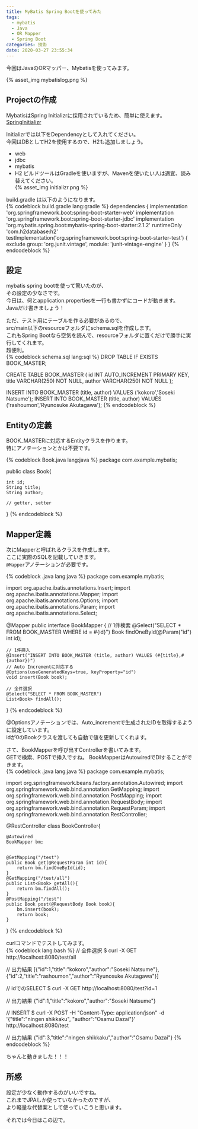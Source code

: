 ```yaml
---
title: MyBatis Spring Bootを使ってみた
tags:
  - mybatis
  - Java
  - OR Mapper
  - Spring Boot
categories: 技術
date: 2020-03-27 23:55:34
---
```


今回はJavaのORマッパー、Mybatisを使ってみます。  

{% asset_img mybatislog.png %}
<!-- more -->
## Projectの作成
MybatisはSpring Initializrに採用されているため、簡単に使えます。  
[SpringInitializr](https://start.spring.io/)

Initializrでは以下をDependencyとして入れてください。  
今回はDBとしてH2を使用するので、H2も追加しましょう。  
- web
- jdbc
- mybatis
- H2
ビルドツールはGradleを使いますが、Mavenを使いたい人は適宜、読み替えてください。  
{% asset_img initializr.png %}


build.gradle は以下のようになります。  
{% codeblock build.gradle lang:gradle %}
dependencies {
	implementation 'org.springframework.boot:spring-boot-starter-web'
	implementation 'org.springframework.boot:spring-boot-starter-jdbc'
	implementation 'org.mybatis.spring.boot:mybatis-spring-boot-starter:2.1.2'
	runtimeOnly 'com.h2database:h2'
	testImplementation('org.springframework.boot:spring-boot-starter-test') {
		exclude group: 'org.junit.vintage', module: 'junit-vintage-engine'
	}
}
{% endcodeblock %}

## 設定
mybatis spring bootを使って驚いたのが、  
その設定の少なさです。  
今日は、何とapplication.propertiesを一行も書かずにコードが動きます。  
Javaだけ書きましょう！  

ただ、テスト用にテーブルを作る必要があるので、  
src/main以下のresourceフォルダにschema.sqlを作成します。  
これもSpring Bootなら空気を読んで、resourceフォルダに置くだけで勝手に実行してくれます。  
超便利。  
{% codeblock schema.sql lang:sql %}
DROP TABLE IF EXISTS BOOK_MASTER;
  
CREATE TABLE BOOK_MASTER (
  id INT AUTO_INCREMENT PRIMARY KEY,
  title VARCHAR(250) NOT NULL,
  author VARCHAR(250) NOT NULL
);

INSERT INTO BOOK_MASTER (title, author) VALUES ('kokoro','Soseki Natsume');
INSERT INTO BOOK_MASTER (title, author) VALUES ('rashoumon','Ryunosuke Akutagawa');
{% endcodeblock %}

## Entityの定義
BOOK_MASTERに対応するEntityクラスを作ります。  
特にアノテーションとかは不要です。  

{% codeblock Book.java lang:java %}
package com.example.mybatis;

public class Book{

	int id;
	String title;
	String author;

	// getter, setter
}
{% endcodeblock %}

## Mapper定義
次にMapperと呼ばれるクラスを作成します。  
ここに実際のSQLを記載していきます。  
`@Mapper`アノテーションが必要です。  

{% codeblock .java lang:java %}
package com.example.mybatis;

import org.apache.ibatis.annotations.Insert;
import org.apache.ibatis.annotations.Mapper;
import org.apache.ibatis.annotations.Options;
import org.apache.ibatis.annotations.Param;
import org.apache.ibatis.annotations.Select;

@Mapper
public interface BookMapper {
	// 1件検索
    @Select("SELECT * FROM BOOK_MASTER WHERE id = #{id}")
	Book findOneById(@Param("id") int id);
	
	// 1件挿入
	@Insert("INSERT INTO BOOK_MASTER (title, author) VALUES (#{title},#{author})")
	// Auto Incrementに対応する
	@Options(useGeneratedKeys=true, keyProperty="id")
	void insert(Book book);

	// 全件選択
    @Select("SELECT * FROM BOOK_MASTER")
	List<Book> findAll();

}
{% endcodeblock %}

@Optionsアノテーションでは、Auto_incrementで生成されたIDを取得するように設定しています。  
idが0のBookクラスを渡しても自動で値を更新してくれます。  

さて、BookMapperを呼び出すControllerを書いてみます。  
GETで検索、POSTで挿入ですね。
BookMapperはAutowiredでDIすることができます。  
{% codeblock .java lang:java %}
package com.example.mybatis;

import org.springframework.beans.factory.annotation.Autowired;
import org.springframework.web.bind.annotation.GetMapping;
import org.springframework.web.bind.annotation.PostMapping;
import org.springframework.web.bind.annotation.RequestBody;
import org.springframework.web.bind.annotation.RequestParam;
import org.springframework.web.bind.annotation.RestController;

@RestController
class BookController{
	
	@Autowired
	BookMapper bm;
	

	@GetMapping("/test")
	public Book get(@RequestParam int id){
		return bm.findOneById(id);
	}
	@GetMapping("/test/all")
	public List<Book> getAll(){
		return bm.findAll();
	}
	@PostMapping("/test")
	public Book post(@RequestBody Book book){
		bm.insert(book);
		return book;
	}
}
{% endcodeblock %}

curlコマンドでテストしてみます。  
{% codeblock lang:bash %}
// 全件選択
$ curl -X GET http://localhost:8080/test/all

// 出力結果
[{"id":1,"title":"kokoro","author":"Soseki Natsume"},{"id":2,"title":"rashoumon","author":"Ryunosuke Akutagawa"}]



// idでのSELECT
$ curl -X GET http://localhost:8080/test?id=1

// 出力結果
{"id":1,"title":"kokoro","author":"Soseki Natsume"}



// INSERT
$ curl -X POST -H "Content-Type: application/json" -d '{"title":"ningen shikkaku", "author":"Osamu Dazai"}' http://localhost:8080/test

// 出力結果
{"id":3,"title":"ningen shikkaku","author":"Osamu Dazai"}
{% endcodeblock %}


ちゃんと動きました！！！

## 所感
設定が少なく動作するのがいいですね。  
これまでJPAしか使っていなかったのですが、  
より軽量な代替案として使っていこうと思います。  

それでは今日はこの辺で。